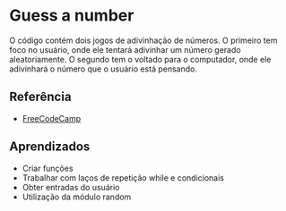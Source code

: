 
# Guess a number

O código contém dois jogos de adivinhação de números. O primeiro tem foco no usuário, onde ele tentará adivinhar um número gerado aleatoriamente. O segundo tem o voltado para o computador, onde ele adivinhará o número que o usuário está pensando.
## Referência

 - [FreeCodeCamp](https://www.freecodecamp.org/portuguese/news/25-projetos-em-python-para-iniciantes-ideias-faceis-para-comecar-a-programar-em-python/#projeto-de-mad-libs-em-python)



## Aprendizados

- Criar funções
- Trabalhar com laços de repetição while e condicionais
- Obter entradas do usuário
- Utilização da módulo random
